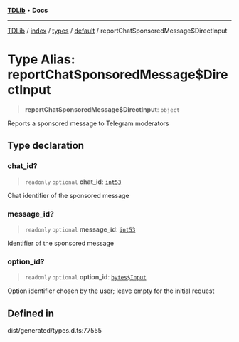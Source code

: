 [**TDLib**](../../../../../../README.md) • **Docs**

***

[TDLib](../../../../../../modules.md) / [index](../../../../../README.md) / [types](../../../README.md) / [default](../README.md) / reportChatSponsoredMessage$DirectInput

# Type Alias: reportChatSponsoredMessage$DirectInput

> **reportChatSponsoredMessage$DirectInput**: `object`

Reports a sponsored message to Telegram moderators

## Type declaration

### chat\_id?

> `readonly` `optional` **chat\_id**: [`int53`](int53-1.md)

Chat identifier of the sponsored message

### message\_id?

> `readonly` `optional` **message\_id**: [`int53`](int53-1.md)

Identifier of the sponsored message

### option\_id?

> `readonly` `optional` **option\_id**: [`bytes$Input`](bytes$Input-1.md)

Option identifier chosen by the user; leave empty for the initial request

## Defined in

dist/generated/types.d.ts:77555
